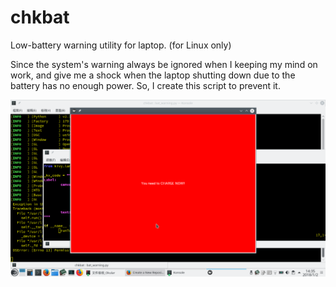 # chkbat
Low-battery warning utility for laptop. (for Linux only)

Since the system's warning always be ignored when I keeping my mind on work, and give me a shock when the laptop shutting down due to the battery has no enough power. So, I create this script to prevent it.

![image](https://github.com/ccwTMS/chkbat/blob/master/chkbat_demo.png)
